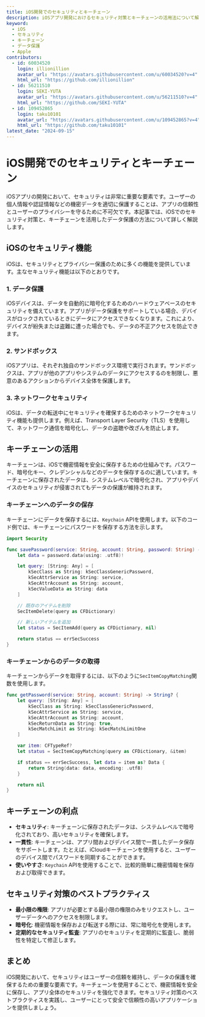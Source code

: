 ```yaml
---
title: iOS開発でのセキュリティとキーチェーン
description: iOSアプリ開発におけるセキュリティ対策とキーチェーンの活用法について解説します。
keyword:
  - iOS
  - セキュリティ
  - キーチェーン
  - データ保護
  - Apple
contributors:
  - id: 60034520
    login: illionillion
    avatar_url: "https://avatars.githubusercontent.com/u/60034520?v=4"
    html_url: "https://github.com/illionillion"
  - id: 56211510
    login: SEKI-YUTA
    avatar_url: "https://avatars.githubusercontent.com/u/56211510?v=4"
    html_url: "https://github.com/SEKI-YUTA"
  - id: 109452865
    login: taku10101
    avatar_url: "https://avatars.githubusercontent.com/u/109452865?v=4"
    html_url: "https://github.com/taku10101"
latest_date: "2024-09-15"
---
```


# iOS開発でのセキュリティとキーチェーン

iOSアプリの開発において、セキュリティは非常に重要な要素です。ユーザーの個人情報や認証情報などの機密データを適切に保護することは、アプリの信頼性とユーザーのプライバシーを守るために不可欠です。本記事では、iOSでのセキュリティ対策と、キーチェーンを活用したデータ保護の方法について詳しく解説します。

## iOSのセキュリティ機能

iOSは、セキュリティとプライバシー保護のために多くの機能を提供しています。主なセキュリティ機能は以下のとおりです。

### 1. データ保護

iOSデバイスは、データを自動的に暗号化するためのハードウェアベースのセキュリティを備えています。アプリがデータ保護をサポートしている場合、デバイスがロックされているときにデータにアクセスできなくなります。これにより、デバイスが紛失または盗難に遭った場合でも、データの不正アクセスを防止できます。

### 2. サンドボックス

iOSアプリは、それぞれ独自のサンドボックス環境で実行されます。サンドボックスは、アプリが他のアプリやシステムのデータにアクセスするのを制限し、悪意のあるアクションからデバイス全体を保護します。

### 3. ネットワークセキュリティ

iOSは、データの転送中にセキュリティを確保するためのネットワークセキュリティ機能も提供します。例えば、Transport Layer Security（TLS）を使用して、ネットワーク通信を暗号化し、データの盗聴や改ざんを防止します。

## キーチェーンの活用

キーチェーンは、iOSで機密情報を安全に保存するための仕組みです。パスワード、暗号化キー、クレデンシャルなどのデータを保存するのに適しています。キーチェーンに保存されたデータは、システムレベルで暗号化され、アプリやデバイスのセキュリティが侵害されてもデータの保護が維持されます。

### キーチェーンへのデータの保存

キーチェーンにデータを保存するには、`Keychain` APIを使用します。以下のコード例では、キーチェーンにパスワードを保存する方法を示します。

```swift
import Security

func savePassword(service: String, account: String, password: String) -> Bool {
    let data = password.data(using: .utf8)!

    let query: [String: Any] = [
        kSecClass as String: kSecClassGenericPassword,
        kSecAttrService as String: service,
        kSecAttrAccount as String: account,
        kSecValueData as String: data
    ]

    // 既存のアイテムを削除
    SecItemDelete(query as CFDictionary)

    // 新しいアイテムを追加
    let status = SecItemAdd(query as CFDictionary, nil)

    return status == errSecSuccess
}
```

### キーチェーンからのデータの取得

キーチェーンからデータを取得するには、以下のように`SecItemCopyMatching`関数を使用します。

```swift
func getPassword(service: String, account: String) -> String? {
    let query: [String: Any] = [
        kSecClass as String: kSecClassGenericPassword,
        kSecAttrService as String: service,
        kSecAttrAccount as String: account,
        kSecReturnData as String: true,
        kSecMatchLimit as String: kSecMatchLimitOne
    ]

    var item: CFTypeRef?
    let status = SecItemCopyMatching(query as CFDictionary, &item)

    if status == errSecSuccess, let data = item as? Data {
        return String(data: data, encoding: .utf8)
    }

    return nil
}
```

## キーチェーンの利点

- **セキュリティ**: キーチェーンに保存されたデータは、システムレベルで暗号化されており、高いセキュリティを確保します。
- **一貫性**: キーチェーンは、アプリ間およびデバイス間で一貫したデータ保存をサポートします。たとえば、iCloudキーチェーンを使用すると、ユーザーのデバイス間でパスワードを同期することができます。
- **使いやすさ**: `Keychain` APIを使用することで、比較的簡単に機密情報を保存および取得できます。

## セキュリティ対策のベストプラクティス

- **最小限の権限**: アプリが必要とする最小限の権限のみをリクエストし、ユーザーデータへのアクセスを制限します。
- **暗号化**: 機密情報を保存および転送する際には、常に暗号化を使用します。
- **定期的なセキュリティ監査**: アプリのセキュリティを定期的に監査し、脆弱性を特定して修正します。

## まとめ

iOS開発において、セキュリティはユーザーの信頼を維持し、データの保護を確保するための重要な要素です。キーチェーンを使用することで、機密情報を安全に保存し、アプリ全体のセキュリティを強化できます。セキュリティ対策のベストプラクティスを実践し、ユーザーにとって安全で信頼性の高いアプリケーションを提供しましょう。

